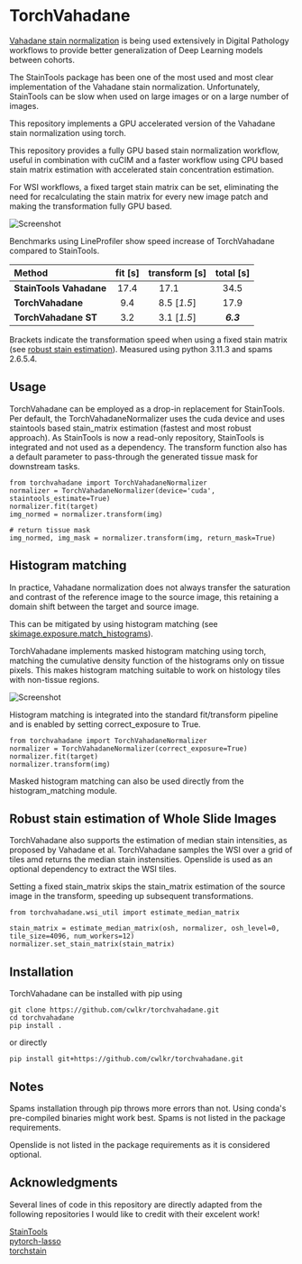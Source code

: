 # TorchVahadane

[Vahadane stain normalization](https://ieeexplore.ieee.org/document/7460968) is being used extensively in Digital Pathology workflows to provide better generalization of Deep Learning models between cohorts.

The StainTools package has been one of the most used and most clear implementation of the Vahadane stain normalization.
Unfortunately, StainTools can be slow when used on large images or on a large number of images.

This repository implements a GPU accelerated version of the Vahadane stain normalization using torch.

This repository provides a fully GPU based stain normalization workflow, useful in combination with cuCIM and a faster workflow using CPU based stain matrix estimation with accelerated stain concentration estimation.

For WSI workflows, a fixed target stain matrix can be set, eliminating the need for recalculating the stain matrix for every new image patch and making the transformation fully GPU based.

![Screenshot](example_images/fig.png)

Benchmarks using LineProfiler show speed increase of TorchVahadane compared to StainTools.

Method| fit [s] | transform  [s] | total  [s]
| :--- | :---: | :---: | :---:
**StainTools Vahadane**| 17.4 | 17.1&nbsp;&nbsp;&nbsp;&nbsp;&nbsp;&nbsp;&nbsp;  | 34.5
**TorchVahadane** | 9.4 | 8.5 [*1.5*] | 17.9
**TorchVahadane ST**| 3.2 | 3.1 [*1.5*] |  ***6.3***

Brackets indicate the transformation speed when using a fixed stain matrix (see [robust stain estimation](#robust-stain-estimation-of-whole-slide-images)). Measured using python 3.11.3 and spams 2.6.5.4. 

## Usage

TorchVahadane can be employed as a drop-in replacement for StainTools.
Per default, the TorchVahadaneNormalizer uses the cuda device and uses staintools based stain_matrix estimation (fastest and most robust approach).
As StainTools is now a read-only repository, StainTools is integrated and not used as a dependency. The transform function also has a default parameter to pass-through the generated tissue mask for downstream tasks.

```
from torchvahadane import TorchVahadaneNormalizer
normalizer = TorchVahadaneNormalizer(device='cuda', staintools_estimate=True)
normalizer.fit(target)
img_normed = normalizer.transform(img)

# return tissue mask
img_normed, img_mask = normalizer.transform(img, return_mask=True)
```

## Histogram matching

In practice, Vahadane normalization does not always transfer the saturation and contrast of the reference image to the source image, this retaining a domain shift between the target and source image.

This can be mitigated by using histogram matching (see [skimage.exposure.match_histograms](https://scikit-image.org/docs/stable/auto_examples/color_exposure/plot_histogram_matching.html)).

TorchVahadane implements masked histogram matching using torch, matching the cumulative density function of the histograms only on tissue pixels. This makes histogram matching suitable to work on histology tiles with non-tissue regions.

![Screenshot](example_images/histogram_matching_fig.png)


Histogram matching is integrated into the standard fit/transform pipeline and is enabled by setting correct_exposure to True.

```
from torchvahadane import TorchVahadaneNormalizer
normalizer = TorchVahadaneNormalizer(correct_exposure=True)
normalizer.fit(target)
normalizer.transform(img)
```
Masked histogram matching can also be used directly from the histogram_matching module.


## Robust stain estimation of Whole Slide Images
TorchVahadane also supports the estimation of median stain intensities, as proposed by Vahadane et al.
TorchVahadane samples the WSI over a grid of tiles amd returns the median stain instensities. Openslide is used as an optional dependency to extract the WSI tiles.

Setting a fixed stain_matrix skips the stain_matrix estimation of the source image in the transform, speeding up subsequent transformations.

```
from torchvahadane.wsi_util import estimate_median_matrix

stain_matrix = estimate_median_matrix(osh, normalizer, osh_level=0, tile_size=4096, num_workers=12)
normalizer.set_stain_matrix(stain_matrix)
```

## Installation
TorchVahadane can be installed with pip using

```
git clone https://github.com/cwlkr/torchvahadane.git
cd torchvahadane
pip install .
```

or directly

```
pip install git+https://github.com/cwlkr/torchvahadane.git
```


## Notes
Spams installation through pip throws more errors than not. Using conda's pre-compiled binaries might work best.
Spams is not listed in the package requirements.

Openslide is not listed in the package requirements as it is considered optional.

## Acknowledgments

Several lines of code in this repository are directly adapted from the following repositories I would like to credit with their excelent work!

[StainTools](https://github.com/Peter554/StainTools)    
[pytorch-lasso](https://github.com/rfeinman/pytorch-lasso)  
[torchstain](https://github.com/EIDOSLAB/torchstain)

